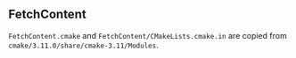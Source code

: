 
## FetchContent

`FetchContent.cmake` and `FetchContent/CMakeLists.cmake.in`
are copied from `cmake/3.11.0/share/cmake-3.11/Modules`.
